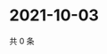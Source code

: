# 2021-10-03

共 0 条

<!-- BEGIN -->
<!-- 最后更新时间 Sun Oct 03 2021 18:16:03 GMT+0800 (China Standard Time) -->

<!-- END -->
